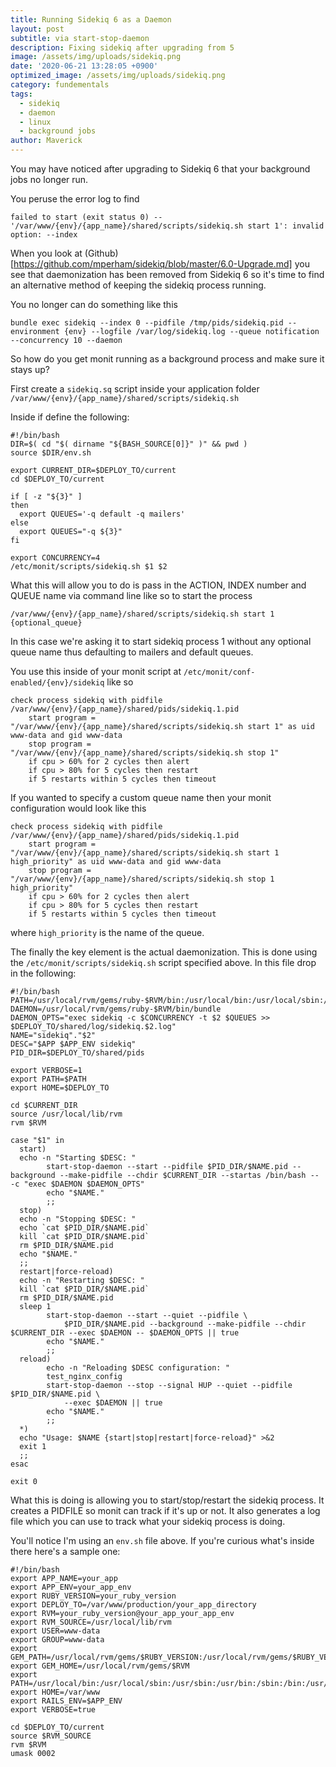 ```yaml
---
title: Running Sidekiq 6 as a Daemon
layout: post
subtitle: via start-stop-daemon
description: Fixing sidekiq after upgrading from 5
image: /assets/img/uploads/sidekiq.png
date: '2020-06-21 13:28:05 +0900'
optimized_image: /assets/img/uploads/sidekiq.png
category: fundementals
tags:
  - sidekiq
  - daemon
  - linux
  - background jobs
author: Maverick
---
```


You may have noticed after upgrading to Sidekiq 6 that your background jobs no longer run.

You peruse the error log to find

```
failed to start (exit status 0) -- '/var/www/{env}/{app_name}/shared/scripts/sidekiq.sh start 1': invalid option: --index
```

When you look at (Github)[https://github.com/mperham/sidekiq/blob/master/6.0-Upgrade.md] you see that daemonization has been removed from Sidekiq 6 so it's time to find an alternative method of keeping the sidekiq process running.

You no longer can do something like this

```
bundle exec sidekiq --index 0 --pidfile /tmp/pids/sidekiq.pid --environment {env} --logfile /var/log/sidekiq.log --queue notification --concurrency 10 --daemon
```

So how do you get monit running as a background process and make sure it stays up?

First create a `sidekiq.sq` script inside your application folder `/var/www/{env}/{app_name}/shared/scripts/sidekiq.sh`

Inside if define the following:

```
#!/bin/bash
DIR=$( cd "$( dirname "${BASH_SOURCE[0]}" )" && pwd )
source $DIR/env.sh

export CURRENT_DIR=$DEPLOY_TO/current
cd $DEPLOY_TO/current

if [ -z "${3}" ]
then
  export QUEUES='-q default -q mailers'
else
  export QUEUES="-q ${3}"
fi

export CONCURRENCY=4
/etc/monit/scripts/sidekiq.sh $1 $2
```

What this will allow you to do is pass in the ACTION, INDEX number and QUEUE name via command line like so to start the process

```
/var/www/{env}/{app_name}/shared/scripts/sidekiq.sh start 1 {optional_queue}
```

In this case we're asking it to start sidekiq process 1 without any optional queue name thus defaulting to mailers and default queues.

You use this inside of your monit script at `/etc/monit/conf-enabled/{env}/sidekiq` like so

```
check process sidekiq with pidfile /var/www/{env}/{app_name}/shared/pids/sidekiq.1.pid
    start program = "/var/www/{env}/{app_name}/shared/scripts/sidekiq.sh start 1" as uid www-data and gid www-data
    stop program = "/var/www/{env}/{app_name}/shared/scripts/sidekiq.sh stop 1"
    if cpu > 60% for 2 cycles then alert
    if cpu > 80% for 5 cycles then restart
    if 5 restarts within 5 cycles then timeout
```

If you wanted to specify a custom queue name then your monit configuration would look like this

```
check process sidekiq with pidfile /var/www/{env}/{app_name}/shared/pids/sidekiq.1.pid
    start program = "/var/www/{env}/{app_name}/shared/scripts/sidekiq.sh start 1 high_priority" as uid www-data and gid www-data
    stop program = "/var/www/{env}/{app_name}/shared/scripts/sidekiq.sh stop 1 high_priority"
    if cpu > 60% for 2 cycles then alert
    if cpu > 80% for 5 cycles then restart
    if 5 restarts within 5 cycles then timeout
```

where `high_priority` is the name of the queue.

The finally the key element is the actual daemonization. This is done using the `/etc/monit/scripts/sidekiq.sh` script specified above. In this file drop in the following:

```
#!/bin/bash
PATH=/usr/local/rvm/gems/ruby-$RVM/bin:/usr/local/bin:/usr/local/sbin:/usr/local/bin:/sbin:/bin:/usr/sbin:/usr/bin
DAEMON=/usr/local/rvm/gems/ruby-$RVM/bin/bundle
DAEMON_OPTS="exec sidekiq -c $CONCURRENCY -t $2 $QUEUES >> $DEPLOY_TO/shared/log/sidekiq.$2.log"
NAME="sidekiq"."$2"
DESC="$APP $APP_ENV sidekiq"
PID_DIR=$DEPLOY_TO/shared/pids

export VERBOSE=1
export PATH=$PATH
export HOME=$DEPLOY_TO

cd $CURRENT_DIR
source /usr/local/lib/rvm
rvm $RVM

case "$1" in
  start)
  echo -n "Starting $DESC: "
        start-stop-daemon --start --pidfile $PID_DIR/$NAME.pid --background --make-pidfile --chdir $CURRENT_DIR --startas /bin/bash -- -c "exec $DAEMON $DAEMON_OPTS"
        echo "$NAME."
        ;;
  stop)
  echo -n "Stopping $DESC: "
  echo `cat $PID_DIR/$NAME.pid`
  kill `cat $PID_DIR/$NAME.pid`
  rm $PID_DIR/$NAME.pid
  echo "$NAME."
  ;;
  restart|force-reload)
  echo -n "Restarting $DESC: "
  kill `cat $PID_DIR/$NAME.pid`
  rm $PID_DIR/$NAME.pid
  sleep 1
        start-stop-daemon --start --quiet --pidfile \
            $PID_DIR/$NAME.pid --background --make-pidfile --chdir $CURRENT_DIR --exec $DAEMON -- $DAEMON_OPTS || true
        echo "$NAME."
        ;;
  reload)
        echo -n "Reloading $DESC configuration: "
        test_nginx_config
        start-stop-daemon --stop --signal HUP --quiet --pidfile $PID_DIR/$NAME.pid \
            --exec $DAEMON || true
        echo "$NAME."
        ;;
  *)
  echo "Usage: $NAME {start|stop|restart|force-reload}" >&2
  exit 1
  ;;
esac

exit 0
```

What this is doing is allowing you to start/stop/restart the sidekiq process. It creates a PIDFILE so monit can track if it's up or not. It also generates a log file which you can use to track what your sidekiq process is doing. 

You'll notice I'm using an `env.sh` file above. If you're curious what's inside there here's a sample one:

```
#!/bin/bash
export APP_NAME=your_app
export APP_ENV=your_app_env
export RUBY_VERSION=your_ruby_version
export DEPLOY_TO=/var/www/production/your_app_directory
export RVM=your_ruby_version@your_app_your_app_env
export RVM_SOURCE=/usr/local/lib/rvm
export USER=www-data
export GROUP=www-data
export GEM_PATH=/usr/local/rvm/gems/$RUBY_VERSION:/usr/local/rvm/gems/$RUBY_VERSION@global:/usr/local/rvm/gems/$RVM
export GEM_HOME=/usr/local/rvm/gems/$RVM
export PATH=/usr/local/bin:/usr/local/sbin:/usr/sbin:/usr/bin:/sbin:/bin:/usr/bin/:$GEM_PATH
export HOME=/var/www
export RAILS_ENV=$APP_ENV
export VERBOSE=true

cd $DEPLOY_TO/current
source $RVM_SOURCE
rvm $RVM
umask 0002
```
